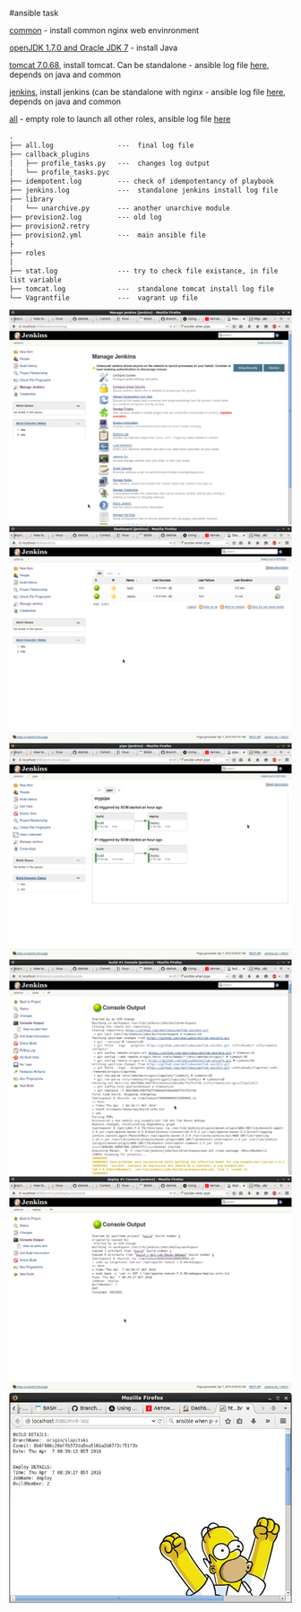 #ansible task 

[common](roles/common) - install common nginx web envinronment

[openJDK 1.7.0 and Oracle JDK 7](roles/java) - install Java

[tomcat 7.0.68](roles/tomcat), install tomcat. Can be standalone - ansible log file [here](tomcat.log), depends on java and common

[jenkins](roles/jenkins), install jenkins (can be standalone with nginx - ansible log file [here](jenkins.log), depends on java and common

[all](roles/all) - empty role to launch all other roles, ansible log file [here](all.log)

```
.
├── all.log                ---  final log file
├── callback_plugins
│   ├── profile_tasks.py   ---  changes log output
│   └── profile_tasks.pyc
├── idempotent.log         --- check of idempotentancy of playbook
├── jenkins.log            ---  standalone jenkins install log file
├── library
│   └── unarchive.py       --- another unarchive module
├── provision2.log         --- old log
├── provision2.retry
├── provision2.yml         ---  main ansible file 
├              
├── roles
│              
├── stat.log               --- try to check file existance, in file list variable
├── tomcat.log             ---  standalone tomcat install log file
└── Vagrantfile            ---  vagrant up file
```
![alt tag](pictures/manage_jenkins.png)
![alt tag](pictures/dashboard.png)
![alt tag](pictures/pipe.png)
![alt tag](pictures/build_console.png)
![alt tag](pictures/deploy_console.png)
![alt tag](pictures/task.png)
